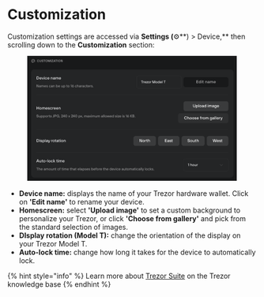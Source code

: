 # Customization

Customization settings are accessed via **Settings (**⚙️**) > Device,** then scrolling down to the **Customization** section:

<figure><img src="../../../.gitbook/assets/Customization_TT.png" alt=""><figcaption></figcaption></figure>

* **Device name:** displays the name of your Trezor hardware wallet. Click on **'Edit name'** to rename your device.
* **Homescreen:** select **'Upload image'** to set a custom background to personalize your Trezor, or click **'Choose from gallery'** and pick from the standard selection of images.
* **DIsplay rotation (Model T):** change the orientation of the display on your Trezor Model T.
* **Auto-lock time:** change how long it takes for the device to automatically lock.

{% hint style="info" %}
Learn more about [Trezor Suite](https://trezor.io/learn/a/trezor-suite-app-settings) on the Trezor knowledge base&#x20;
{% endhint %}
